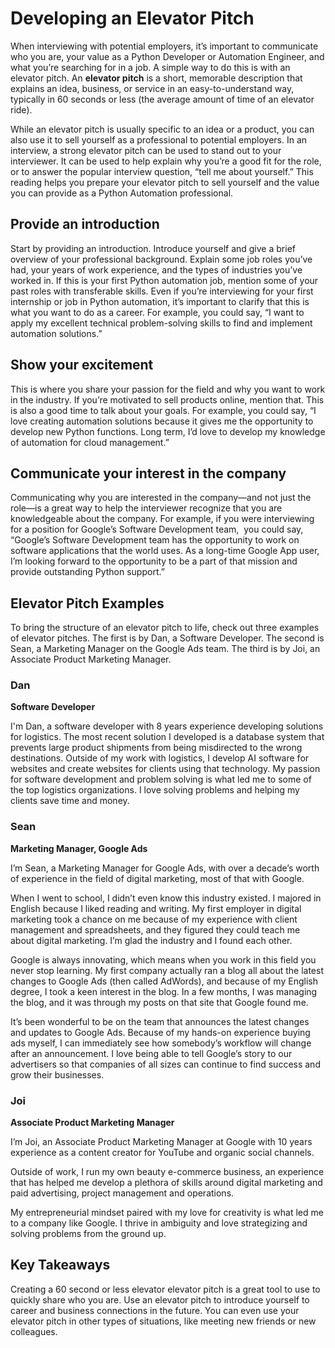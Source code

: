 Developing an Elevator Pitch
============================

When interviewing with potential employers, it’s important to communicate who you are, your value as a Python Developer or Automation Engineer, and what you’re searching for in a job. A simple way to do this is with an elevator pitch. An **elevator pitch** is a short, memorable description that explains an idea, business, or service in an easy-to-understand way, typically in 60 seconds or less (the average amount of time of an elevator ride).

While an elevator pitch is usually specific to an idea or a product, you can also use it to sell yourself as a professional to potential employers. In an interview, a strong elevator pitch can be used to stand out to your interviewer. It can be used to help explain why you’re a good fit for the role, or to answer the popular interview question, “tell me about yourself.” This reading helps you prepare your elevator pitch to sell yourself and the value you can provide as a Python Automation professional.

Provide an introduction
-----------------------

Start by providing an introduction. Introduce yourself and give a brief overview of your professional background. Explain some job roles you’ve had, your years of work experience, and the types of industries you’ve worked in. If this is your first Python automation job, mention some of your past roles with transferable skills. Even if you’re interviewing for your first internship or job in Python automation, it’s important to clarify that this is what you want to do as a career. For example, you could say, “I want to apply my excellent technical problem-solving skills to find and implement automation solutions.”

Show your excitement
--------------------

This is where you share your passion for the field and why you want to work in the industry. If you’re motivated to sell products online, mention that. This is also a good time to talk about your goals. For example, you could say, “I love creating automation solutions because it gives me the opportunity to develop new Python functions. Long term, I’d love to develop my knowledge of automation for cloud management.”

Communicate your interest in the company
-----------------------------------------

Communicating why you are interested in the company—and not just the role—is a great way to help the interviewer recognize that you are knowledgeable about the company. For example, if you were interviewing for a position for Google’s Software Development team,  you could say, “Google’s Software Development team has the opportunity to work on software applications that the world uses. As a long-time Google App user, I’m looking forward to the opportunity to be a part of that mission and provide outstanding Python support.”

Elevator Pitch Examples
-----------------------

To bring the structure of an elevator pitch to life, check out three examples of elevator pitches. The first is by Dan, a Software Developer. The second is Sean, a Marketing Manager on the Google Ads team. The third is by Joi, an Associate Product Marketing Manager.

### **Dan**

**Software Developer**

I'm Dan, a software developer with 8 years experience developing solutions for logistics. The most recent solution I developed is a database system that prevents large product shipments from being misdirected to the wrong destinations. Outside of my work with logistics, I develop AI software for websites and create websites for clients using that technology. My passion for software development and problem solving is what led me to some of the top logistics organizations. I love solving problems and helping my clients save time and money.

### **Sean**

**Marketing Manager, Google Ads**

I’m Sean, a Marketing Manager for Google Ads, with over a decade’s worth of experience in the field of digital marketing, most of that with Google.

When I went to school, I didn’t even know this industry existed. I majored in English because I liked reading and writing. My first employer in digital marketing took a chance on me because of my experience with client management and spreadsheets, and they figured they could teach me about digital marketing. I’m glad the industry and I found each other.

Google is always innovating, which means when you work in this field you never stop learning. My first company actually ran a blog all about the latest changes to Google Ads (then called AdWords), and because of my English degree, I took a keen interest in the blog. In a few months, I was managing the blog, and it was through my posts on that site that Google found me.

It’s been wonderful to be on the team that announces the latest changes and updates to Google Ads. Because of my hands-on experience buying ads myself, I can immediately see how somebody’s workflow will change after an announcement. I love being able to tell Google’s story to our advertisers so that companies of all sizes can continue to find success and grow their businesses.

### **Joi**

**Associate Product Marketing Manager**

I’m Joi, an Associate Product Marketing Manager at Google with 10 years experience as a content creator for YouTube and organic social channels.

Outside of work, I run my own beauty e-commerce business, an experience that has helped me develop a plethora of skills around digital marketing and paid advertising, project management and operations.

My entrepreneurial mindset paired with my love for creativity is what led me to a company like Google. I thrive in ambiguity and love strategizing and solving problems from the ground up.

**Key Takeaways**
------------------

Creating a 60 second or less elevator elevator pitch is a great tool to use to quickly share who you are. Use an elevator pitch to introduce yourself to career and business connections in the future. You can even use your elevator pitch in other types of situations, like meeting new friends or new colleagues.
